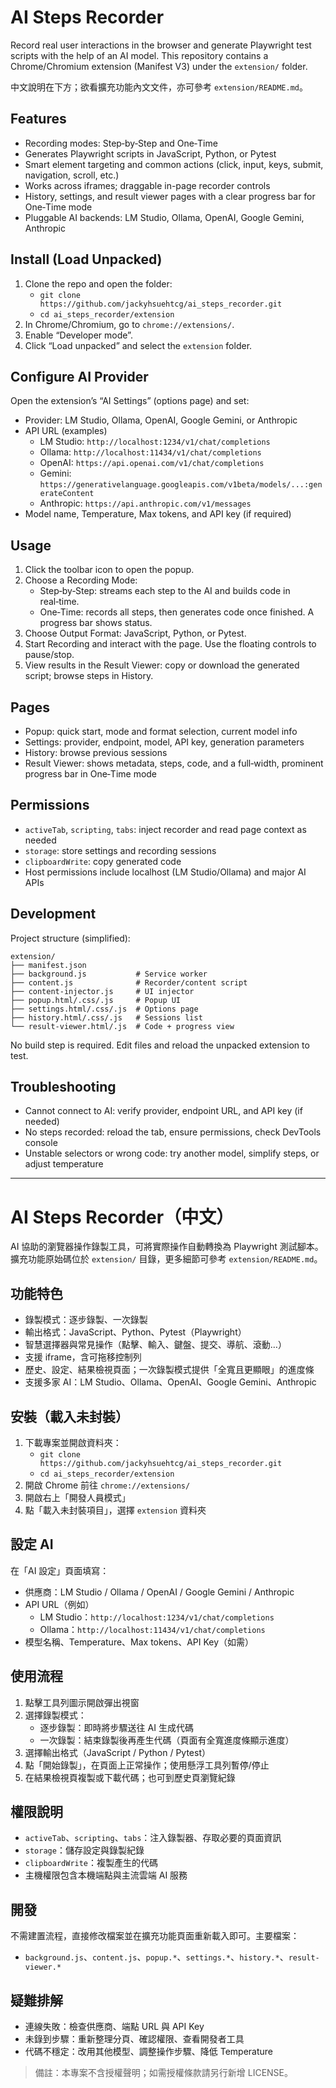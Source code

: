 # AI Steps Recorder

Record real user interactions in the browser and generate Playwright test scripts with the help of an AI model. This repository contains a Chrome/Chromium extension (Manifest V3) under the `extension/` folder.

中文說明在下方；欲看擴充功能內文文件，亦可參考 `extension/README.md`。

## Features
- Recording modes: Step‑by‑Step and One‑Time
- Generates Playwright scripts in JavaScript, Python, or Pytest
- Smart element targeting and common actions (click, input, keys, submit, navigation, scroll, etc.)
- Works across iframes; draggable in-page recorder controls
- History, settings, and result viewer pages with a clear progress bar for One‑Time mode
- Pluggable AI backends: LM Studio, Ollama, OpenAI, Google Gemini, Anthropic

## Install (Load Unpacked)
1. Clone the repo and open the folder:
   - `git clone https://github.com/jackyhsuehtcg/ai_steps_recorder.git`
   - `cd ai_steps_recorder/extension`
2. In Chrome/Chromium, go to `chrome://extensions/`.
3. Enable “Developer mode”.
4. Click “Load unpacked” and select the `extension` folder.

## Configure AI Provider
Open the extension’s “AI Settings” (options page) and set:
- Provider: LM Studio, Ollama, OpenAI, Google Gemini, or Anthropic
- API URL (examples)
  - LM Studio: `http://localhost:1234/v1/chat/completions`
  - Ollama: `http://localhost:11434/v1/chat/completions`
  - OpenAI: `https://api.openai.com/v1/chat/completions`
  - Gemini: `https://generativelanguage.googleapis.com/v1beta/models/...:generateContent`
  - Anthropic: `https://api.anthropic.com/v1/messages`
- Model name, Temperature, Max tokens, and API key (if required)

## Usage
1. Click the toolbar icon to open the popup.
2. Choose a Recording Mode:
   - Step‑by‑Step: streams each step to the AI and builds code in real‑time.
   - One‑Time: records all steps, then generates code once finished. A progress bar shows status.
3. Choose Output Format: JavaScript, Python, or Pytest.
4. Start Recording and interact with the page. Use the floating controls to pause/stop.
5. View results in the Result Viewer: copy or download the generated script; browse steps in History.

## Pages
- Popup: quick start, mode and format selection, current model info
- Settings: provider, endpoint, model, API key, generation parameters
- History: browse previous sessions
- Result Viewer: shows metadata, steps, code, and a full‑width, prominent progress bar in One‑Time mode

## Permissions
- `activeTab`, `scripting`, `tabs`: inject recorder and read page context as needed
- `storage`: store settings and recording sessions
- `clipboardWrite`: copy generated code
- Host permissions include localhost (LM Studio/Ollama) and major AI APIs

## Development
Project structure (simplified):
```
extension/
├── manifest.json
├── background.js           # Service worker
├── content.js              # Recorder/content script
├── content-injector.js     # UI injector
├── popup.html/.css/.js     # Popup UI
├── settings.html/.css/.js  # Options page
├── history.html/.css/.js   # Sessions list
└── result-viewer.html/.js  # Code + progress view
```
No build step is required. Edit files and reload the unpacked extension to test.

## Troubleshooting
- Cannot connect to AI: verify provider, endpoint URL, and API key (if needed)
- No steps recorded: reload the tab, ensure permissions, check DevTools console
- Unstable selectors or wrong code: try another model, simplify steps, or adjust temperature

---

# AI Steps Recorder（中文）

AI 協助的瀏覽器操作錄製工具，可將實際操作自動轉換為 Playwright 測試腳本。擴充功能原始碼位於 `extension/` 目錄，更多細節可參考 `extension/README.md`。

## 功能特色
- 錄製模式：逐步錄製、一次錄製
- 輸出格式：JavaScript、Python、Pytest（Playwright）
- 智慧選擇器與常見操作（點擊、輸入、鍵盤、提交、導航、滾動…）
- 支援 iframe，含可拖移控制列
- 歷史、設定、結果檢視頁面；一次錄製模式提供「全寬且更顯眼」的進度條
- 支援多家 AI：LM Studio、Ollama、OpenAI、Google Gemini、Anthropic

## 安裝（載入未封裝）
1. 下載專案並開啟資料夾：
   - `git clone https://github.com/jackyhsuehtcg/ai_steps_recorder.git`
   - `cd ai_steps_recorder/extension`
2. 開啟 Chrome 前往 `chrome://extensions/`
3. 開啟右上「開發人員模式」
4. 點「載入未封裝項目」，選擇 `extension` 資料夾

## 設定 AI
在「AI 設定」頁面填寫：
- 供應商：LM Studio / Ollama / OpenAI / Google Gemini / Anthropic
- API URL（例如）
  - LM Studio：`http://localhost:1234/v1/chat/completions`
  - Ollama：`http://localhost:11434/v1/chat/completions`
- 模型名稱、Temperature、Max tokens、API Key（如需）

## 使用流程
1. 點擊工具列圖示開啟彈出視窗
2. 選擇錄製模式：
   - 逐步錄製：即時將步驟送往 AI 生成代碼
   - 一次錄製：結束錄製後再產生代碼（頁面有全寬進度條顯示進度）
3. 選擇輸出格式（JavaScript / Python / Pytest）
4. 點「開始錄製」，在頁面上正常操作；使用懸浮工具列暫停/停止
5. 在結果檢視頁複製或下載代碼；也可到歷史頁瀏覽紀錄

## 權限說明
- `activeTab`、`scripting`、`tabs`：注入錄製器、存取必要的頁面資訊
- `storage`：儲存設定與錄製紀錄
- `clipboardWrite`：複製產生的代碼
- 主機權限包含本機端點與主流雲端 AI 服務

## 開發
不需建置流程，直接修改檔案並在擴充功能頁面重新載入即可。主要檔案：
- `background.js`、`content.js`、`popup.*`、`settings.*`、`history.*`、`result-viewer.*`

## 疑難排解
- 連線失敗：檢查供應商、端點 URL 與 API Key
- 未錄到步驟：重新整理分頁、確認權限、查看開發者工具
- 代碼不穩定：改用其他模型、調整操作步驟、降低 Temperature

> 備註：本專案不含授權聲明；如需授權條款請另行新增 LICENSE。
